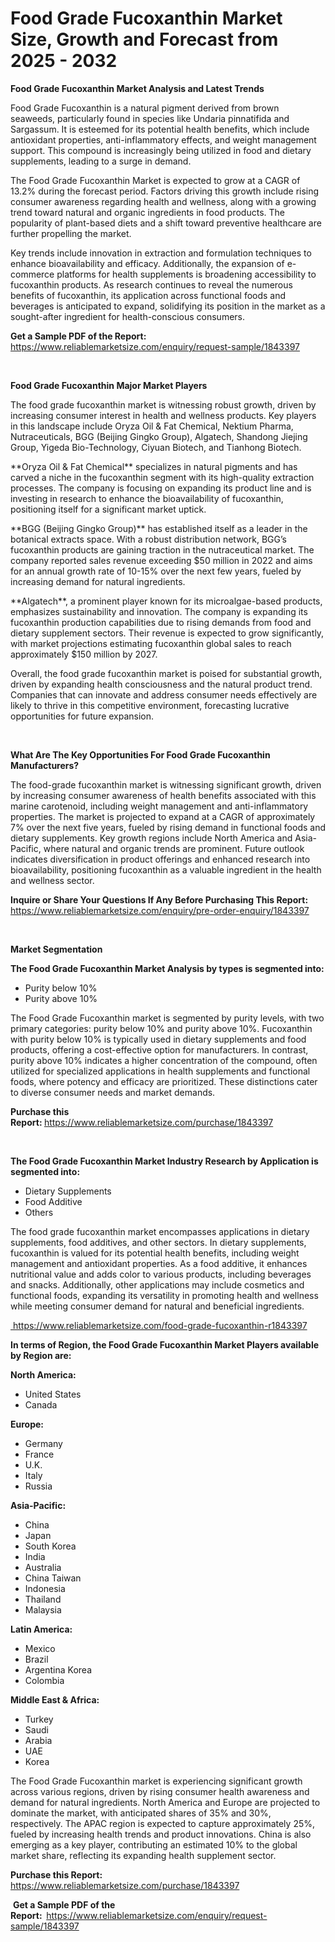 <p><h1>Food Grade Fucoxanthin Market Size, Growth and Forecast from 2025 - 2032</h1></p><p><strong>Food Grade Fucoxanthin Market Analysis and Latest Trends</strong></p>
<p><p>Food Grade Fucoxanthin is a natural pigment derived from brown seaweeds, particularly found in species like Undaria pinnatifida and Sargassum. It is esteemed for its potential health benefits, which include antioxidant properties, anti-inflammatory effects, and weight management support. This compound is increasingly being utilized in food and dietary supplements, leading to a surge in demand.</p><p>The Food Grade Fucoxanthin Market is expected to grow at a CAGR of 13.2% during the forecast period. Factors driving this growth include rising consumer awareness regarding health and wellness, along with a growing trend toward natural and organic ingredients in food products. The popularity of plant-based diets and a shift toward preventive healthcare are further propelling the market.</p><p>Key trends include innovation in extraction and formulation techniques to enhance bioavailability and efficacy. Additionally, the expansion of e-commerce platforms for health supplements is broadening accessibility to fucoxanthin products. As research continues to reveal the numerous benefits of fucoxanthin, its application across functional foods and beverages is anticipated to expand, solidifying its position in the market as a sought-after ingredient for health-conscious consumers.</p></p>
<p><strong>Get a Sample PDF of the Report:&nbsp;</strong> <a href="https://www.reliablemarketsize.com/enquiry/request-sample/1843397?utm_campaign=2802&utm_medium=2&utm_source=Github&utm_content=ia&utm_term=19042025&utm_id=food-grade-fucoxanthin">https://www.reliablemarketsize.com/enquiry/request-sample/1843397</a></p>
<p>&nbsp;</p>
<p><strong>Food Grade Fucoxanthin Major Market Players</strong></p>
<p><p>The food grade fucoxanthin market is witnessing robust growth, driven by increasing consumer interest in health and wellness products. Key players in this landscape include Oryza Oil & Fat Chemical, Nektium Pharma, Nutraceuticals, BGG (Beijing Gingko Group), Algatech, Shandong Jiejing Group, Yigeda Bio-Technology, Ciyuan Biotech, and Tianhong Biotech.</p><p>**Oryza Oil & Fat Chemical** specializes in natural pigments and has carved a niche in the fucoxanthin segment with its high-quality extraction processes. The company is focusing on expanding its product line and is investing in research to enhance the bioavailability of fucoxanthin, positioning itself for a significant market uptick.</p><p>**BGG (Beijing Gingko Group)** has established itself as a leader in the botanical extracts space. With a robust distribution network, BGG’s fucoxanthin products are gaining traction in the nutraceutical market. The company reported sales revenue exceeding $50 million in 2022 and aims for an annual growth rate of 10-15% over the next few years, fueled by increasing demand for natural ingredients.</p><p>**Algatech**, a prominent player known for its microalgae-based products, emphasizes sustainability and innovation. The company is expanding its fucoxanthin production capabilities due to rising demands from food and dietary supplement sectors. Their revenue is expected to grow significantly, with market projections estimating fucoxanthin global sales to reach approximately $150 million by 2027.</p><p>Overall, the food grade fucoxanthin market is poised for substantial growth, driven by expanding health consciousness and the natural product trend. Companies that can innovate and address consumer needs effectively are likely to thrive in this competitive environment, forecasting lucrative opportunities for future expansion.</p></p>
<p>&nbsp;</p>
<p><strong>What Are The Key Opportunities For Food Grade Fucoxanthin Manufacturers?</strong></p>
<p><p>The food-grade fucoxanthin market is witnessing significant growth, driven by increasing consumer awareness of health benefits associated with this marine carotenoid, including weight management and anti-inflammatory properties. The market is projected to expand at a CAGR of approximately 7% over the next five years, fueled by rising demand in functional foods and dietary supplements. Key growth regions include North America and Asia-Pacific, where natural and organic trends are prominent. Future outlook indicates diversification in product offerings and enhanced research into bioavailability, positioning fucoxanthin as a valuable ingredient in the health and wellness sector.</p></p>
<p><strong>Inquire or Share Your Questions If Any Before Purchasing This Report:</strong> <a href="https://www.reliablemarketsize.com/enquiry/pre-order-enquiry/1843397?utm_campaign=2802&utm_medium=2&utm_source=Github&utm_content=ia&utm_term=19042025&utm_id=food-grade-fucoxanthin">https://www.reliablemarketsize.com/enquiry/pre-order-enquiry/1843397</a></p>
<p>&nbsp;</p>
<p><strong>Market Segmentation</strong></p>
<p><strong>The Food Grade Fucoxanthin Market Analysis by types is segmented into:</strong></p>
<p><ul><li>Purity below 10%</li><li>Purity above 10%</li></ul></p>
<p><p>The Food Grade Fucoxanthin market is segmented by purity levels, with two primary categories: purity below 10% and purity above 10%. Fucoxanthin with purity below 10% is typically used in dietary supplements and food products, offering a cost-effective option for manufacturers. In contrast, purity above 10% indicates a higher concentration of the compound, often utilized for specialized applications in health supplements and functional foods, where potency and efficacy are prioritized. These distinctions cater to diverse consumer needs and market demands.</p></p>
<p><strong>Purchase this Report:&nbsp;</strong><a href="https://www.reliablemarketsize.com/purchase/1843397?utm_campaign=2802&utm_medium=2&utm_source=Github&utm_content=ia&utm_term=19042025&utm_id=food-grade-fucoxanthin">https://www.reliablemarketsize.com/purchase/1843397</a></p>
<p>&nbsp;</p>
<p><strong>The Food Grade Fucoxanthin Market Industry Research by Application is segmented into:</strong></p>
<p><ul><li>Dietary Supplements</li><li>Food Additive</li><li>Others</li></ul></p>
<p><p>The food grade fucoxanthin market encompasses applications in dietary supplements, food additives, and other sectors. In dietary supplements, fucoxanthin is valued for its potential health benefits, including weight management and antioxidant properties. As a food additive, it enhances nutritional value and adds color to various products, including beverages and snacks. Additionally, other applications may include cosmetics and functional foods, expanding its versatility in promoting health and wellness while meeting consumer demand for natural and beneficial ingredients.</p></p>
<p><a href="https://www.reliablemarketsize.com/food-grade-fucoxanthin-r1843397?utm_campaign=2802&utm_medium=2&utm_source=Github&utm_content=ia&utm_term=19042025&utm_id=food-grade-fucoxanthin">&nbsp;https://www.reliablemarketsize.com/food-grade-fucoxanthin-r1843397</a></p>
<p><strong>In terms of Region, the Food Grade Fucoxanthin Market Players available by Region are:</strong></p>
<p>
    <p> <strong> North America: </strong>
        <ul>
            <li>United States</li>
            <li>Canada</li>
        </ul>
        </p> 
    <p> <strong> Europe: </strong>
        <ul>
            <li>Germany</li>
            <li>France</li>
            <li>U.K.</li>
            <li>Italy</li>
            <li>Russia</li>
        </ul>
        </p> 
    <p> <strong> Asia-Pacific: </strong>
        <ul>
            <li>China</li>
            <li>Japan</li>
            <li>South Korea</li>
            <li>India</li>
            <li>Australia</li>
            <li>China Taiwan</li>
            <li>Indonesia</li>
            <li>Thailand</li>
            <li>Malaysia</li>
        </ul>
        </p> 
    <p> <strong> Latin America: </strong>
        <ul>
            <li>Mexico</li>
            <li>Brazil</li>
            <li>Argentina Korea</li>
            <li>Colombia</li>
        </ul>
        </p> 
    <p> <strong> Middle East & Africa: </strong>
        <ul>
            <li>Turkey</li>
            <li>Saudi</li>
            <li>Arabia</li>
            <li>UAE</li>
            <li>Korea</li>
        </ul>
    </p>
    </p>
<p><p>The Food Grade Fucoxanthin market is experiencing significant growth across various regions, driven by rising consumer health awareness and demand for natural ingredients. North America and Europe are projected to dominate the market, with anticipated shares of 35% and 30%, respectively. The APAC region is expected to capture approximately 25%, fueled by increasing health trends and product innovations. China is also emerging as a key player, contributing an estimated 10% to the global market share, reflecting its expanding health supplement sector.</p></p>
<p><strong>Purchase this Report: </strong><a href="https://www.reliablemarketsize.com/purchase/1843397?utm_campaign=2802&utm_medium=2&utm_source=Github&utm_content=ia&utm_term=19042025&utm_id=food-grade-fucoxanthin">https://www.reliablemarketsize.com/purchase/1843397</a></p>
<p>&nbsp;<strong>Get a Sample PDF of the Report:&nbsp;&nbsp;</strong><a href="https://www.reliablemarketsize.com/enquiry/request-sample/1843397?utm_campaign=2802&utm_medium=2&utm_source=Github&utm_content=ia&utm_term=19042025&utm_id=food-grade-fucoxanthin">https://www.reliablemarketsize.com/enquiry/request-sample/1843397</a></p>
<p><strong></strong></p>
<p><p></p><p></p><p></p></p>